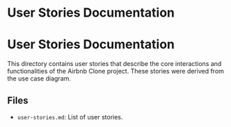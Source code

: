 # User Stories Documentation 
# User Stories Documentation

This directory contains user stories that describe the core interactions and functionalities of the Airbnb Clone project. These stories were derived from the use case diagram.

## Files
- `user-stories.md`: List of user stories.
